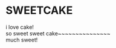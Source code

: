 # SWEETCAKE
<!DOCTYPE html>
<html>
<body>
i love cake! </br>
so sweet sweet cake~~~~~~~~~~~~~~~
</br>
much sweet!
</body>
</html>

